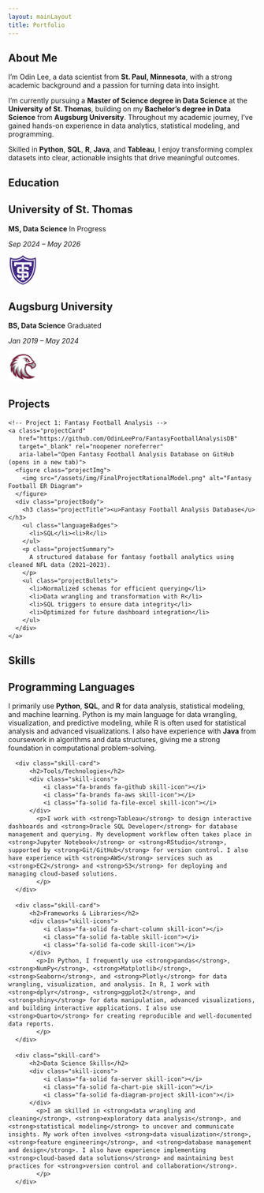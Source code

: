```yaml
---
layout: mainLayout
title: Portfolio
---
```


<!--               -->
<!-- About Section -->
<!--               -->

<section class="about">
  <h1>About Me</h1>
  <p>
    I’m Odin Lee, a data scientist from <strong>St. Paul, Minnesota</strong>, with a strong academic background and a passion for turning data into insight.
  </p>
  <p>
    I’m currently pursuing a <strong>Master of Science degree in Data Science</strong> at the <strong>University of St. Thomas</strong>, building on my <strong>Bachelor’s degree in Data Science</strong> from <strong>Augsburg University</strong>. Throughout my academic journey, I’ve gained hands-on experience in data analytics, statistical modeling, and programming.
  </p>
  <p>
    Skilled in <strong>Python</strong>, <strong>SQL</strong>, <strong>R</strong>, <strong>Java</strong>, and <strong>Tableau</strong>, I enjoy transforming complex datasets into clear, actionable insights that drive meaningful outcomes.
  </p>
</section>

<!--                   -->
<!-- Education Section -->
<!--                   -->

<section class="education" aria-label="Education Background">
  <h1>Education</h1>
  <div class="educationGrid">
    <div class="educationCard">
      <div class="educationText">
        <h2>University of St. Thomas</h2>
        <p><strong>MS, Data Science</strong> <span class="status-badge in-progress">In Progress</span></p><p><em>Sep 2024 – May 2026</em></p>
      </div>
      <div class="educationLogo">
        <img src="assets/img/UniversitySt.Thomas-Logo.png" alt="University of St. Thomas Logo" width="60" height="60" />
      </div>
    </div>
    <div class="educationCard">
      <div class="educationText">
        <h2>Augsburg University</h2>
        <p><strong>BS, Data Science</strong> <span class="status-badge completed">Graduated</span></p><p><em>Jan 2019 – May 2024</em></p>
      </div>
      <div class="educationLogo">
        <img src="assets/img/AugsburgUniversity-Logo.png" alt="Augsburg University Logo" width="60" height="60" />
      </div>
    </div>
  </div>
</section>

<!--                 -->
<!-- Project Section -->
<!--                 -->

<section class="projects">
  <h1>Projects</h1>
  <div class="projectGrid">
    
    <!-- Project 1: Fantasy Football Analysis -->
    <a class="projectCard"
       href="https://github.com/OdinLeePro/FantasyFootballAnalysisDB"
       target="_blank" rel="noopener noreferrer"
       aria-label="Open Fantasy Football Analysis Database on GitHub (opens in a new tab)">
      <figure class="projectImg">
        <img src="/assets/img/FinalProjectRationalModel.png" alt="Fantasy Football ER Diagram">
      </figure>
      <div class="projectBody">
        <h3 class="projectTitle"><u>Fantasy Football Analysis Database</u></h3>
        <ul class="languageBadges">
          <li>SQL</li><li>R</li>
        </ul>
        <p class="projectSummary">
          A structured database for fantasy football analytics using cleaned NFL data (2021–2023).
        </p>
        <ul class="projectBullets">
          <li>Normalized schemas for efficient querying</li>
          <li>Data wrangling and transformation with R</li>
          <li>SQL triggers to ensure data integrity</li>
          <li>Optimized for future dashboard integration</li>
        </ul>
      </div>
    </a>

  </div>
</section>

<!--                -->
<!-- Skills Section -->
<!--                -->

<section class="skills">
  <h1>Skills</h1>
  <div class="skills-grid">
      <div class="skill-card">
          <h2>Programming Languages</h2>
          <div class="skill-icons">
              <i class="fa-brands fa-python skill-icon"></i>
              <i class="fa-brands fa-r-project skill-icon"></i>
              <i class="fa-solid fa-database skill-icon"></i>
          </div>
            <p>I primarily use <strong>Python</strong>, <strong>SQL</strong>, and <strong>R</strong> for data analysis, statistical modeling, and machine learning. Python is my main language for data wrangling, visualization, and predictive modeling, while R is often used for statistical analysis and advanced visualizations. I also have experience with <strong>Java</strong> from coursework in algorithms and data structures, giving me a strong foundation in computational problem-solving.
            </p>
      </div>
  
      <div class="skill-card">
          <h2>Tools/Technologies</h2>
          <div class="skill-icons">
              <i class="fa-brands fa-github skill-icon"></i>
              <i class="fa-brands fa-aws skill-icon"></i>
              <i class="fa-solid fa-file-excel skill-icon"></i>
          </div>
            <p>I work with <strong>Tableau</strong> to design interactive dashboards and <strong>Oracle SQL Developer</strong> for database management and querying. My development workflow often takes place in <strong>Jupyter Notebook</strong> or <strong>RStudio</strong>, supported by <strong>Git/GitHub</strong> for version control. I also have experience with <strong>AWS</strong> services such as <strong>EC2</strong> and <strong>S3</strong> for deploying and managing cloud-based solutions.
            </p>      
      </div>
  
      <div class="skill-card">
          <h2>Frameworks & Libraries</h2>
          <div class="skill-icons">
              <i class="fa-solid fa-chart-column skill-icon"></i>
              <i class="fa-solid fa-table skill-icon"></i>
              <i class="fa-solid fa-code skill-icon"></i>
          </div>
            <p>In Python, I frequently use <strong>pandas</strong>, <strong>NumPy</strong>, <strong>Matplotlib</strong>, <strong>Seaborn</strong>, and <strong>Plotly</strong> for data wrangling, visualization, and analysis. In R, I work with <strong>dplyr</strong>, <strong>ggplot2</strong>, and <strong>shiny</strong> for data manipulation, advanced visualizations, and building interactive applications. I also use <strong>Quarto</strong> for creating reproducible and well-documented data reports.
            </p>
      </div>
  
      <div class="skill-card">
          <h2>Data Science Skills</h2>
          <div class="skill-icons">
              <i class="fa-solid fa-server skill-icon"></i>
              <i class="fa-solid fa-chart-pie skill-icon"></i>
              <i class="fa-solid fa-diagram-project skill-icon"></i>
          </div>
            <p>I am skilled in <strong>data wrangling and cleaning</strong>, <strong>exploratory data analysis</strong>, and <strong>statistical modeling</strong> to uncover and communicate insights. My work often involves <strong>data visualization</strong>, <strong>feature engineering</strong>, and <strong>database management and design</strong>. I also have experience implementing <strong>cloud-based data solutions</strong> and maintaining best practices for <strong>version control and collaboration</strong>.
            </p>      
      </div>
  </div>
</section>
